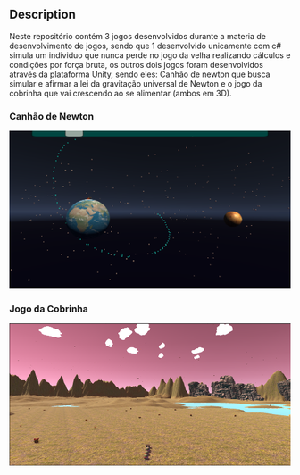 ## Description
Neste repositório contém 3 jogos desenvolvidos durante a materia de desenvolvimento de jogos, sendo que 1 desenvolvido unicamente com c# simula um individuo que nunca perde no jogo da velha realizando cálculos e condições por força bruta, os outros dois jogos foram desenvolvidos através da plataforma Unity, sendo eles: Canhão de newton que busca simular e afirmar a lei da gravitação universal de Newton e o jogo da cobrinha que vai crescendo ao se alimentar (ambos em 3D).

### Canhão de Newton

<img src="images/newton.png">

### Jogo da Cobrinha

<img src="images/cobrinha.png">

